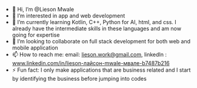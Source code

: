 - 👋 Hi, I’m @Lieson Mwale
- 👀 I’m interested in app and web development 
- 🌱 I’m currently learning Kotlin, C++, Python for AI, html, and css. I already have the intermediate skills in these languages and am now going for expertise
- 💞️ I’m looking to collaborate on full stack development for both web and mobile application
- 📫 How to reach me: email: lieson.work@gmail.com, linkedIn : www.linkedin.com/in/lieson-лайсон-mwale-мвале-b7487b216
- ⚡ Fun fact: I only make applications that are business related and I start by identifying the business before jumping into codes
